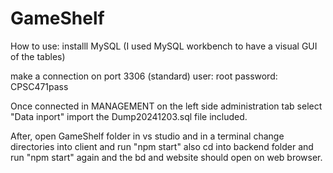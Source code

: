 # GameShelf
 
How to use:
installl MySQL (I used MySQL workbench to have a visual GUI of the tables)

make a connection on port 3306 (standard)
user: root
password: CPSC471pass

Once connected in MANAGEMENT on the left side administration tab select "Data inport"
import the Dump20241203.sql file included.

After, open GameShelf folder in vs studio and in a terminal change directories into client and run "npm start"
also cd into backend folder and run "npm start" again and the bd and website should open on web browser.